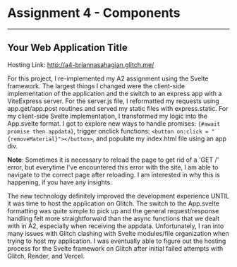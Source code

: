 Assignment 4 - Components
===
---
## Your Web Application Title

Hosting Link: http://a4-briannasahagian.glitch.me/

For this project, I re-implemented my A2 assignment using the Svelte framework. The largest things I changed were the client-side implementation of the application and the switch to an express app with a ViteExpress server. For the server.js file, I reformatted my requests using app.get/app.post routines and served my static files with express.static. For my client-side Svelte implementation, I transformed my logic into the App.svelte format. I got to explore new ways to handle promises: `{#await promise then appdata}`, trigger onclick functions: `<button on:click = "{removeMaterial}"></button>`, and populate my index.html file using an app div.

**Note**: Sometimes it is necessary to reload the page to get rid of a 'GET /' error, but everytime I've encountered this error with the site, I am able to navigate to the correct page after reloading. I am interested in why this is happening, if you have any insights.

The new technology definitely improved the development experience UNTIL it was time to host the application on Glitch. The switch to the App.svelte formatting was quite simple to pick up and the general request/response handling felt more straightforward than the async functions that we dealt with in A2, especially when receiving the appdata. Unfortunately, I ran into many issues with Glitch clashing with Svelte modules/file organization when trying to host my application. I was eventually able to figure out the hosting process for the Svelte framework on Glitch after initial failed attempts with Glitch, Render, and Vercel.